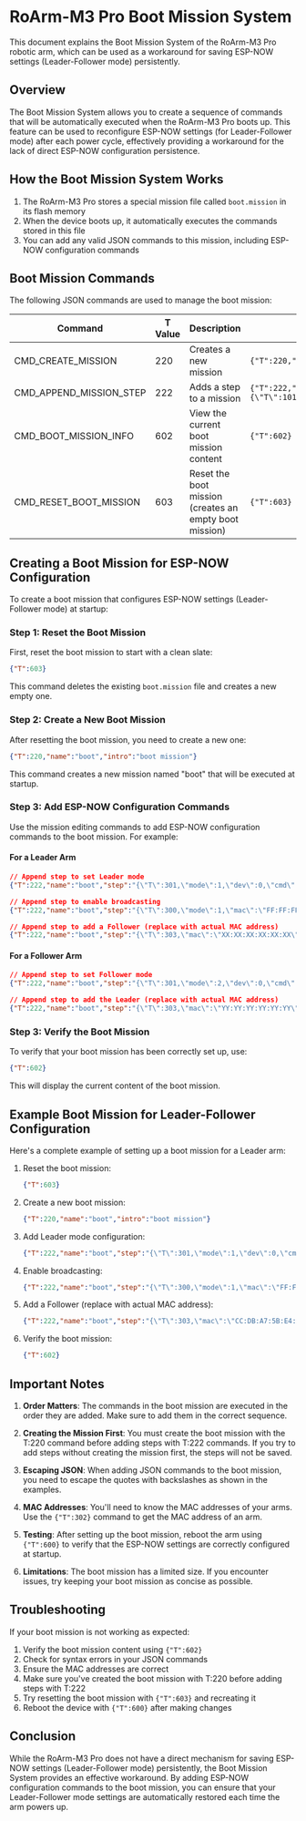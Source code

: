# RoArm-M3 Pro Boot Mission System

This document explains the Boot Mission System of the RoArm-M3 Pro robotic arm, which can be used as a workaround for saving ESP-NOW settings (Leader-Follower mode) persistently.

## Overview

The Boot Mission System allows you to create a sequence of commands that will be automatically executed when the RoArm-M3 Pro boots up. This feature can be used to reconfigure ESP-NOW settings (for Leader-Follower mode) after each power cycle, effectively providing a workaround for the lack of direct ESP-NOW configuration persistence.

## How the Boot Mission System Works

1. The RoArm-M3 Pro stores a special mission file called `boot.mission` in its flash memory
2. When the device boots up, it automatically executes the commands stored in this file
3. You can add any valid JSON commands to this mission, including ESP-NOW configuration commands

## Boot Mission Commands

The following JSON commands are used to manage the boot mission:

| Command | T Value | Description | Example |
|---------|---------|-------------|---------|
| CMD_CREATE_MISSION | 220 | Creates a new mission | `{"T":220,"name":"boot","intro":"boot mission"}` |
| CMD_APPEND_MISSION_STEP | 222 | Adds a step to a mission | `{"T":222,"name":"boot","step":"{\"T\":101,\"joint\":0,\"rad\":1.57,\"spd\":50,\"acc\":10}"}` |
| CMD_BOOT_MISSION_INFO | 602 | View the current boot mission content | `{"T":602}` |
| CMD_RESET_BOOT_MISSION | 603 | Reset the boot mission (creates an empty boot mission) | `{"T":603}` |

## Creating a Boot Mission for ESP-NOW Configuration

To create a boot mission that configures ESP-NOW settings (Leader-Follower mode) at startup:

### Step 1: Reset the Boot Mission

First, reset the boot mission to start with a clean slate:

```json
{"T":603}
```

This command deletes the existing `boot.mission` file and creates a new empty one.

### Step 2: Create a New Boot Mission

After resetting the boot mission, you need to create a new one:

```json
{"T":220,"name":"boot","intro":"boot mission"}
```

This command creates a new mission named "boot" that will be executed at startup.

### Step 3: Add ESP-NOW Configuration Commands

Use the mission editing commands to add ESP-NOW configuration commands to the boot mission. For example:

#### For a Leader Arm

```json
// Append step to set Leader mode
{"T":222,"name":"boot","step":"{\"T\":301,\"mode\":1,\"dev\":0,\"cmd\":0,\"megs\":0}"}

// Append step to enable broadcasting
{"T":222,"name":"boot","step":"{\"T\":300,\"mode\":1,\"mac\":\"FF:FF:FF:FF:FF:FF\"}"}

// Append step to add a Follower (replace with actual MAC address)
{"T":222,"name":"boot","step":"{\"T\":303,\"mac\":\"XX:XX:XX:XX:XX:XX\"}"}
```

#### For a Follower Arm

```json
// Append step to set Follower mode
{"T":222,"name":"boot","step":"{\"T\":301,\"mode\":2,\"dev\":0,\"cmd\":0,\"megs\":0}"}

// Append step to add the Leader (replace with actual MAC address)
{"T":222,"name":"boot","step":"{\"T\":303,\"mac\":\"YY:YY:YY:YY:YY:YY\"}"}
```

### Step 3: Verify the Boot Mission

To verify that your boot mission has been correctly set up, use:

```json
{"T":602}
```

This will display the current content of the boot mission.

## Example Boot Mission for Leader-Follower Configuration

Here's a complete example of setting up a boot mission for a Leader arm:

1. Reset the boot mission:
   ```json
   {"T":603}
   ```

2. Create a new boot mission:
   ```json
   {"T":220,"name":"boot","intro":"boot mission"}
   ```

3. Add Leader mode configuration:
   ```json
   {"T":222,"name":"boot","step":"{\"T\":301,\"mode\":1,\"dev\":0,\"cmd\":0,\"megs\":0}"}
   ```

4. Enable broadcasting:
   ```json
   {"T":222,"name":"boot","step":"{\"T\":300,\"mode\":1,\"mac\":\"FF:FF:FF:FF:FF:FF\"}"}
   ```

5. Add a Follower (replace with actual MAC address):
   ```json
   {"T":222,"name":"boot","step":"{\"T\":303,\"mac\":\"CC:DB:A7:5B:E4:1C\"}"}
   ```

6. Verify the boot mission:
   ```json
   {"T":602}
   ```

## Important Notes

1. **Order Matters**: The commands in the boot mission are executed in the order they are added. Make sure to add them in the correct sequence.

2. **Creating the Mission First**: You must create the boot mission with the T:220 command before adding steps with T:222 commands. If you try to add steps without creating the mission first, the steps will not be saved.

3. **Escaping JSON**: When adding JSON commands to the boot mission, you need to escape the quotes with backslashes as shown in the examples.

4. **MAC Addresses**: You'll need to know the MAC addresses of your arms. Use the `{"T":302}` command to get the MAC address of an arm.

5. **Testing**: After setting up the boot mission, reboot the arm using `{"T":600}` to verify that the ESP-NOW settings are correctly configured at startup.

6. **Limitations**: The boot mission has a limited size. If you encounter issues, try keeping your boot mission as concise as possible.

## Troubleshooting

If your boot mission is not working as expected:

1. Verify the boot mission content using `{"T":602}`
2. Check for syntax errors in your JSON commands
3. Ensure the MAC addresses are correct
4. Make sure you've created the boot mission with T:220 before adding steps with T:222
5. Try resetting the boot mission with `{"T":603}` and recreating it
6. Reboot the device with `{"T":600}` after making changes

## Conclusion

While the RoArm-M3 Pro does not have a direct mechanism for saving ESP-NOW settings (Leader-Follower mode) persistently, the Boot Mission System provides an effective workaround. By adding ESP-NOW configuration commands to the boot mission, you can ensure that your Leader-Follower mode settings are automatically restored each time the arm powers up.
